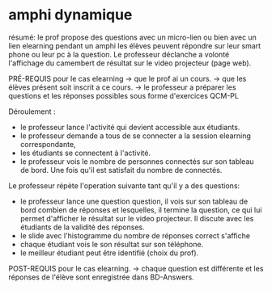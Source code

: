 
# amphi dynamique

résumé:
le prof propose des questions avec un micro-lien ou bien avec un lien elearning pendant un amphi les élèves peuvent répondre  sur leur smart phone ou leur pc à la question.
Le professeur déclanche a volonté l'affichage du camembert de résultat sur le video projecteur (page web).


PRÉ-REQUIS pour le cas elearning 
-> que le prof ai un cours.
-> que les élèves présent soit inscrit a ce cours.
-> le professeur a préparer les questions et les réponses possibles sous forme d'exercices QCM-PL

Déroulement :
- le professeur lance l'activité qui devient accessible aux étudiants.
- le professeur demande a tous de se connecter a la session elearning correspondante,
- les étudiants se connectent à l'activité. 
- le professeur vois le nombre de personnes connectés sur son tableau de bord. Une fois qu'il est satisfait du nombre de connectés.

Le professeur répète l'operation suivante tant qu'il y a des questions:
- le professeur lance une question question, il vois sur son tableau de bord combien de réponses et lesquelles,
il termine la question, ce qui lui permet d'afficher le résultat sur le video projecteur. Il discute avec les étudiants de la validité des réponses.
- le slide avec l'histogramme du nombre de réponses correct s'affiche 
- chaque étudiant vois le son résultat sur son téléphone.
- le meilleur étudiant peut être identifié (choix du prof).


POST-REQUIS pour le cas elearning.
-> chaque question est différente et les réponses de l'élève sont enregistrée dans BD-Answers.


